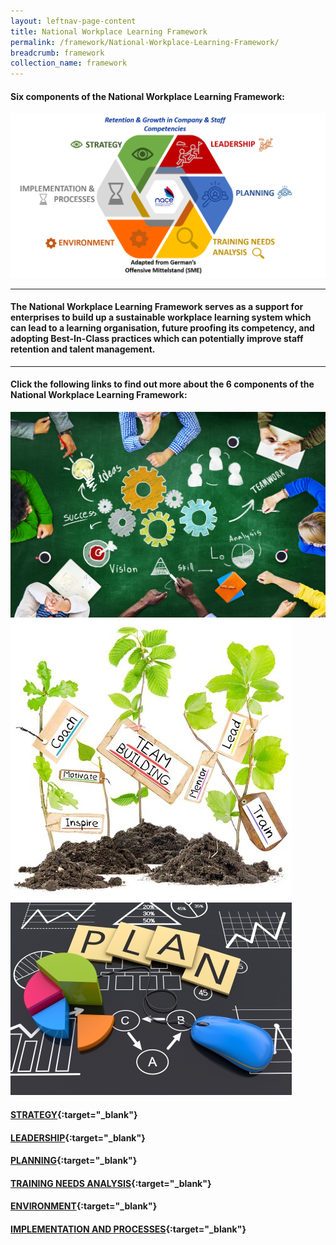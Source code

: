 ```yaml
---
layout: leftnav-page-content
title: National Workplace Learning Framework
permalink: /framework/National-Workplace-Learning-Framework/
breadcrumb: framework
collection_name: framework
---
```


#### **Six components of the National Workplace Learning Framework:**


![National Workplace Learning Framework](/images/framework-header.png)
<caption> </caption>

-------------------

#### The National Workplace Learning Framework serves as a support for enterprises to build up a sustainable workplace learning system which can lead to a learning organisation, future proofing its competency, and adopting Best-In-Class practices which can potentially improve staff retention and talent management.
-------------------

#### **Click the following links to find out more about the 6 components of the National Workplace Learning Framework:**


<div>
	<div class="row is-multiline">
		<div class="col is-one-third-desktop is-one-third-tablet">
			<a href="/implementations/process"><img src="/images/strategy.jpg" alt="strategy"></a>
		</div>
		<div class="col is-one-third-desktop is-one-third-tablet">
			<a href="/implementations/process"><img src="/images/team.jpg" alt="leadership"></a>
		</div>
		<div class="col is-one-third-desktop is-one-third-tablet">
			<a href="/implementations/process"><img src="/images/planning.jpg" alt="planning"></a>
		</div>
	</div>
</div>

#### [STRATEGY](https://nyp-wpl-staging.netlify.com/framework/strategy-overview/){:target="_blank"}

#### [LEADERSHIP](https://nyp-wpl-staging.netlify.com/framework/leadership-overview/){:target="_blank"}

#### [PLANNING](https://nyp-wpl-staging.netlify.com/framework/planning-overview/){:target="_blank"}

#### [TRAINING NEEDS ANALYSIS](https://nyp-wpl-staging.netlify.com/framework/training-needs-analysis-overview/){:target="_blank"}

#### [ENVIRONMENT](https://nyp-wpl-staging.netlify.com/framework/environment-overview/){:target="_blank"}

#### [IMPLEMENTATION AND PROCESSES](https://nyp-wpl-staging.netlify.com/framework/implementation-and-processes-overview/){:target="_blank"}



